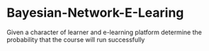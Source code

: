 # Bayesian-Network-E-Learing
Given a character of learner and e-learning platform determine the probability that the course will run successfully
